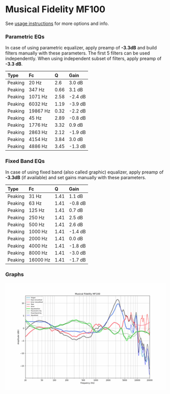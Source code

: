 # Musical Fidelity MF100
See [usage instructions](https://github.com/jaakkopasanen/AutoEq#usage) for more options and info.

### Parametric EQs
In case of using parametric equalizer, apply preamp of **-3.3dB** and build filters manually
with these parameters. The first 5 filters can be used independently.
When using independent subset of filters, apply preamp of **-3.3 dB**.

| Type    | Fc       |    Q | Gain    |
|:--------|:---------|:-----|:--------|
| Peaking | 20 Hz    | 2.6  | 3.0 dB  |
| Peaking | 347 Hz   | 0.66 | 3.1 dB  |
| Peaking | 1071 Hz  | 2.58 | -2.4 dB |
| Peaking | 6032 Hz  | 1.19 | -3.9 dB |
| Peaking | 19867 Hz | 0.32 | -2.2 dB |
| Peaking | 45 Hz    | 2.89 | -0.8 dB |
| Peaking | 1776 Hz  | 3.32 | 0.9 dB  |
| Peaking | 2863 Hz  | 2.12 | -1.9 dB |
| Peaking | 4154 Hz  | 3.84 | 3.0 dB  |
| Peaking | 4886 Hz  | 3.45 | -1.3 dB |

### Fixed Band EQs
In case of using fixed band (also called graphic) equalizer, apply preamp of **-3.3dB**
(if available) and set gains manually with these parameters.

| Type    | Fc       |    Q | Gain    |
|:--------|:---------|:-----|:--------|
| Peaking | 31 Hz    | 1.41 | 1.1 dB  |
| Peaking | 63 Hz    | 1.41 | -0.8 dB |
| Peaking | 125 Hz   | 1.41 | 0.7 dB  |
| Peaking | 250 Hz   | 1.41 | 2.5 dB  |
| Peaking | 500 Hz   | 1.41 | 2.6 dB  |
| Peaking | 1000 Hz  | 1.41 | -1.4 dB |
| Peaking | 2000 Hz  | 1.41 | 0.0 dB  |
| Peaking | 4000 Hz  | 1.41 | -1.8 dB |
| Peaking | 8000 Hz  | 1.41 | -3.0 dB |
| Peaking | 16000 Hz | 1.41 | -1.7 dB |

### Graphs
![](./Musical%20Fidelity%20MF100.png)